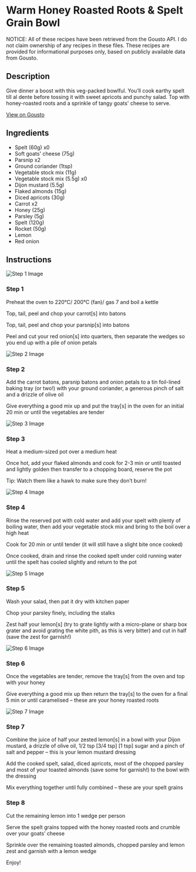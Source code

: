 # Warm Honey Roasted Roots & Spelt Grain Bowl

NOTICE: All of these recipes have been retrieved from the Gousto API. I do not claim ownership of any recipes in these files. These recipes are provided for informational purposes only, based on publicly available data from Gousto.

## Description

Give dinner a boost with this veg-packed bowlful. You’ll cook earthy spelt till al dente before tossing it with sweet apricots and punchy salad. Top with honey-roasted roots and a sprinkle of tangy goats' cheese to serve.

[View on Gousto](https://www.gousto.co.uk/recipes/cookbook/warm-honey-roasted-roots-spelt-grain-bowl)

## Ingredients

- Spelt (60g) x0
- Soft goats' cheese (75g)
- Parsnip x2
- Ground coriander (1tsp)
- Vegetable stock mix (11g)
- Vegetable stock mix (5.5g) x0
- Dijon mustard (5.5g)
- Flaked almonds (15g)
- Diced apricots (30g)
- Carrot x2
- Honey (25g)
- Parsley (5g)
- Spelt (120g)
- Rocket (50g)
- Lemon
- Red onion

## Instructions

![Step 1 Image](https://production-media.gousto.co.uk/cms/recipe-step-image/step-1-1677858186657-x200.jpg)

### Step 1

Preheat the oven to 220°C/ 200°C (fan)/ gas 7 and boil a kettle

Top, tail, peel and chop your carrot[s] into batons

Top, tail, peel and chop your parsnip[s] into batons

Peel and cut your red onion[s]<span class="text-danger"> </span>into quarters, then separate the wedges so you end up with a pile of onion petals

![Step 2 Image](https://production-media.gousto.co.uk/cms/recipe-step-image/step-2-1677858198350-x200.jpg)

### Step 2

Add the carrot batons, parsnip batons and onion petals to a tin foil-lined baking tray (or two!) with your ground coriander, a generous pinch of salt and a drizzle of olive oil

Give everything a good mix up and put the tray[s] in the oven for an initial 20 min or until the vegetables are tender

![Step 3 Image](https://production-media.gousto.co.uk/cms/recipe-step-image/step-3-1677858213466-x200.jpg)

### Step 3

Heat a medium-sized pot over a medium heat

Once hot, add your flaked almonds and cook for 2-3 min or until toasted and lightly golden then transfer to a chopping board, reserve the pot

Tip: Watch them like a hawk to make sure they don’t burn!

![Step 4 Image](https://production-media.gousto.co.uk/cms/recipe-step-image/step-4-1677858221803-x200.jpg)

### Step 4

Rinse the reserved pot with cold water and add your spelt with plenty of boiling water, then add your vegetable stock mix and bring to the boil over a high heat

Cook for 20 min or until tender (it will still have a slight bite once cooked)

Once cooked, drain and rinse the cooked spelt under cold running water until the spelt has cooled slightly and return to the pot

![Step 5 Image](https://production-media.gousto.co.uk/cms/recipe-step-image/step-5-1677858232470-x200.jpg)

### Step 5

Wash your salad, then pat it dry with kitchen paper

Chop your parsley finely, including the stalks

Zest half your lemon[s] (try to grate lightly with a micro-plane or sharp box grater and avoid grating the white pith, as this is very bitter) and cut in half (save the zest for garnish!)

![Step 6 Image](https://production-media.gousto.co.uk/cms/recipe-step-image/step-6-1677858240902-x200.jpg)

### Step 6

Once the vegetables are tender, remove the tray[s] from the oven and top with your honey

Give everything a good mix up then return the tray[s] to the oven for a final 5 min or until caramelised – these are your honey roasted roots

![Step 7 Image](https://production-media.gousto.co.uk/cms/recipe-step-image/step-7-1677858249725-x200.jpg)

### Step 7

Combine the juice of half your zested lemon[s] in a bowl with your Dijon mustard, a drizzle of olive oil, 1/2 tsp <span class="text-purple">[3/4 tsp] </span><span class="text-danger">[1 tsp]</span> sugar and a pinch of salt and pepper – this is your lemon mustard dressing

Add the cooked spelt, salad, diced apricots, most of the chopped parsley and most of your toasted almonds (save some for garnish!) to the bowl with the dressing

Mix everything together until fully combined – these are your spelt grains

### Step 8

Cut the remaining lemon into 1 wedge per person

Serve the spelt grains topped with the honey roasted roots and crumble over your goats’ cheese

Sprinkle over the remaining toasted almonds, chopped parsley and lemon zest and garnish with a lemon wedge

Enjoy!

